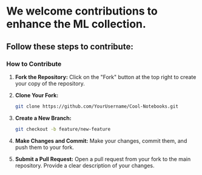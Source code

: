 # We welcome contributions to enhance the ML collection. 

## Follow these steps to contribute:

### How to Contribute


1. **Fork the Repository:**
Click on the "Fork" button at the top right to create your copy of the repository.

2. **Clone Your Fork:**
   ```bash
   git clone https://github.com/YourUsername/Cool-Notebooks.git
   ```
3. **Create a New Branch:**
   ```bash
   git checkout -b feature/new-feature
   ```
4. **Make Changes and Commit:**
Make your changes, commit them, and push them to your fork.

5. **Submit a Pull Request:**
Open a pull request from your fork to the main repository. Provide a clear description of your changes.
